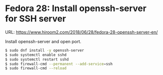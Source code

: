 # Fedora 28: Install openssh-server for SSH server

URL: https://www.hiroom2.com/2018/06/28/fedora-28-openssh-server-en/

Install openssh-server and open port.

```bash
$ sudo dnf install -y openssh-server
$ sudo systemctl enable sshd
$ sudo systemctl restart sshd
$ sudo firewall-cmd --permanent --add-service=ssh
$ sudo firewall-cmd --reload
```